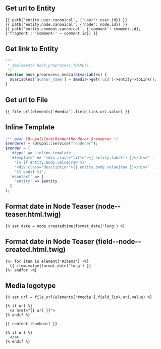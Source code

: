 ## Get url to Entity
``` twig
{{ path('entity.user.canonical', {'user': user.id}) }}
{{ path('entity.node.canonical', {'node': node.id}) }}
{{ path('entity.comment.canonical', {'comment': comment.id}, {'fragment': 'comment-' ~ comment.id}) }}
```
## Get link to Entity
``` php
/**
 * Implements hook_preprocess_THEME().
 */
function hook_preprocess_media(&$variables) {
  $variables['author_name'] = $media->get('uid')->entity->toLink();
}
```

## Get url to File
``` twig
{{ file_url(elements['#media'].field_link.uri.value) }}
```

## Inline Template

``` php
/** @var \Drupal\Core\Render\Renderer $renderer */
$renderer = \Drupal::service("renderer");
$render = [
  '#type' => 'inline_template',
  '#template' => '<div class="title">{{ entity.label() }}</div>' .
    '{% if entity.body.value|raw %}' .
    '<div class="description">{{ entity.body.value|raw }}</div>' .
    '{% endif %}',
  '#context' => [
    'entity' => $entity
  ]
];
```

## Format date in Node Teaser (node--teaser.html.twig)

``` twig
{% set date = node.createdtime|format_date('long') %}
```

## Format date in Node Teaser (field--node--created.html.twig)

``` twig
{%- for item in element['#items'] -%}
  {{ item.value|format_date('long') }}
{%- endfor -%}
```
## Media logotype

``` twig
{% set url = file_url(elements['#media'].field_link.uri.value) %}

{% if url %}
  <a href="{{ url }}">
{% endif %}

{{ content.thumbnail }}

{% if url %}
  </a>
{% endif %}
```
